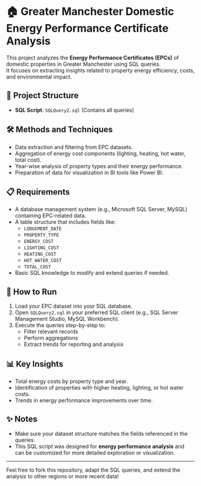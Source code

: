 # 🏠 Greater Manchester Domestic Energy Performance Certificate Analysis

This project analyzes the **Energy Performance Certificates (EPCs)** of domestic properties in Greater Manchester using SQL queries.  
It focuses on extracting insights related to property energy efficiency, costs, and environmental impact.

## 📂 Project Structure

- **SQL Script**: `SQLQuery2.sql` (Contains all queries)

## 🛠️ Methods and Techniques

- Data extraction and filtering from EPC datasets.
- Aggregation of energy cost components (lighting, heating, hot water, total cost).
- Year-wise analysis of property types and their energy performance.
- Preparation of data for visualization in BI tools like Power BI.

## 📋 Requirements

- A database management system (e.g., Microsoft SQL Server, MySQL) containing EPC-related data.
- A table structure that includes fields like:
  - `LODGEMENT_DATE`
  - `PROPERTY_TYPE`
  - `ENERGY_COST`
  - `LIGHTING_COST`
  - `HEATING_COST`
  - `HOT_WATER_COST`
  - `TOTAL_COST`
- Basic SQL knowledge to modify and extend queries if needed.

## 🚀 How to Run

1. Load your EPC dataset into your SQL database.
2. Open `SQLQuery2.sql` in your preferred SQL client (e.g., SQL Server Management Studio, MySQL Workbench).
3. Execute the queries step-by-step to:
   - Filter relevant records
   - Perform aggregations
   - Extract trends for reporting and analysis

## 📊 Key Insights

- Total energy costs by property type and year.
- Identification of properties with higher heating, lighting, or hot water costs.
- Trends in energy performance improvements over time.

## ✨ Notes

- Make sure your dataset structure matches the fields referenced in the queries.
- This SQL script was designed for **energy performance analysis** and can be customized for more detailed exploration or visualization.

---

Feel free to fork this repository, adapt the SQL queries, and extend the analysis to other regions or more recent data!
